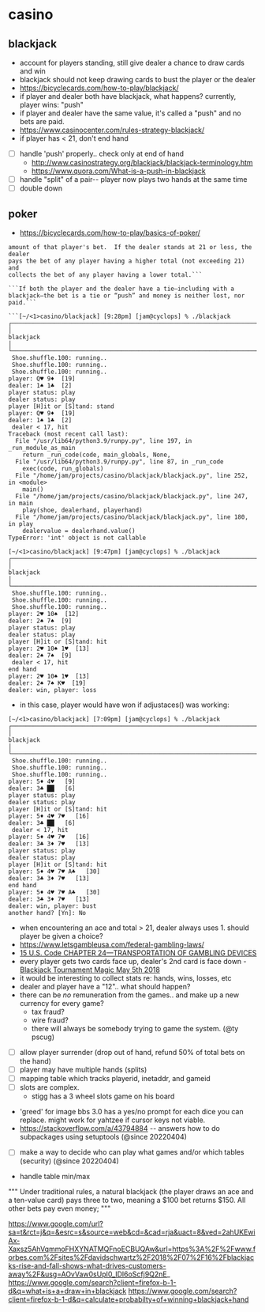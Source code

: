 # casino

## blackjack
- account for players standing, still give dealer a chance to draw cards and win
- blackjack should not keep drawing cards to bust the player or the dealer
- https://bicyclecards.com/how-to-play/blackjack/
- if player and dealer both have blackjack, what happens? currently, player wins: "push"
- if player and dealer have the same value, it's called a "push" and no bets are paid.
- https://www.casinocenter.com/rules-strategy-blackjack/
- if player has < 21, don't end hand
- [ ] handle 'push' properly.. check only at end of hand
  * http://www.casinostrategy.org/blackjack/blackjack-terminology.htm
  * https://www.quora.com/What-is-a-push-in-blackjack
- [ ] handle "split" of a pair-- player now plays two hands at the same time
- [ ] double down

## poker
- https://bicyclecards.com/how-to-play/basics-of-poker/

```If the dealer goes over 21, the dealer pays each player who has stood the
amount of that player's bet.  If the dealer stands at 21 or less, the dealer
pays the bet of any player having a higher total (not exceeding 21) and
collects the bet of any player having a lower total.```

```If both the player and the dealer have a tie—including with a
blackjack—the bet is a tie or “push” and money is neither lost, nor paid.```

```[~/<1>casino/blackjack] [9:28pm] [jam@cyclops] % ./blackjack
┌───────────────────────────────────────────────────────────────────────────────────────────────────────────────────────────────────────────────────────────────────────────┐
│                                                                                 blackjack                                                                                 │
└───────────────────────────────────────────────────────────────────────────────────────────────────────────────────────────────────────────────────────────────────────────┘
 Shoe.shuffle.100: running.. 
 Shoe.shuffle.100: running.. 
 Shoe.shuffle.100: running.. 
player: Q♥ 9♦  [19]
dealer: 1♠ 1♣  [2]
player status: play
dealer status: play
player [H]it or [S]tand: stand
player: Q♥ 9♦  [19]
dealer: 1♠ 1♣  [2]
 dealer < 17, hit 
Traceback (most recent call last):
  File "/usr/lib64/python3.9/runpy.py", line 197, in _run_module_as_main
    return _run_code(code, main_globals, None,
  File "/usr/lib64/python3.9/runpy.py", line 87, in _run_code
    exec(code, run_globals)
  File "/home/jam/projects/casino/blackjack/blackjack.py", line 252, in <module>
    main()
  File "/home/jam/projects/casino/blackjack/blackjack.py", line 247, in main
    play(shoe, dealerhand, playerhand)
  File "/home/jam/projects/casino/blackjack/blackjack.py", line 180, in play
    dealervalue = dealerhand.value()
TypeError: 'int' object is not callable
```

```
[~/<1>casino/blackjack] [9:47pm] [jam@cyclops] % ./blackjack
┌───────────────────────────────────────────────────────────────────────────────────────────────────────────────────────────────────────────────────────────────────────────┐
│                                                                                 blackjack                                                                                 │
└───────────────────────────────────────────────────────────────────────────────────────────────────────────────────────────────────────────────────────────────────────────┘
 Shoe.shuffle.100: running.. 
 Shoe.shuffle.100: running.. 
 Shoe.shuffle.100: running.. 
player: 2♥ 10♠  [12]
dealer: 2♠ 7♠  [9]
player status: play
dealer status: play
player [H]it or [S]tand: hit
player: 2♥ 10♠ 1♥  [13]
dealer: 2♠ 7♠  [9]
 dealer < 17, hit 
end hand
player: 2♥ 10♠ 1♥  [13]
dealer: 2♠ 7♠ K♥  [19]
dealer: win, player: loss
```

- in this case, player would have won if adjustaces() was working:

```
[~/<1>casino/blackjack] [7:09pm] [jam@cyclops] % ./blackjack
┌───────────────────────────────────────────────────────────────────────────────────────────────────────────────────────────────────────────────────────────────────────────┐
│                                                                                 blackjack                                                                                 │
└───────────────────────────────────────────────────────────────────────────────────────────────────────────────────────────────────────────────────────────────────────────┘
 Shoe.shuffle.100: running.. 
 Shoe.shuffle.100: running.. 
 Shoe.shuffle.100: running.. 
player: 5♦ 4♥   [9] 
dealer: 3♣ ██   [6] 
player status: play
dealer status: play
player [H]it or [S]tand: hit
player: 5♦ 4♥ 7♥   [16] 
dealer: 3♣ ██   [6] 
 dealer < 17, hit 
player: 5♦ 4♥ 7♥   [16] 
dealer: 3♣ 3♦ 7♥   [13] 
player status: play
dealer status: play
player [H]it or [S]tand: hit
player: 5♦ 4♥ 7♥ A♣   [30] 
dealer: 3♣ 3♦ 7♥   [13] 
end hand
player: 5♦ 4♥ 7♥ A♣   [30] 
dealer: 3♣ 3♦ 7♥   [13] 
dealer: win, player: bust
another hand? [Yn]: No
```

- when encountering an ace and total > 21, dealer always uses 1. should player be given a choice?
- https://www.letsgambleusa.com/federal-gambling-laws/
- [15 U.S. Code CHAPTER 24—TRANSPORTATION OF GAMBLING DEVICES](https://www.law.cornell.edu/uscode/text/15/chapter-24)
- every player gets two cards face up, dealer's 2nd card is face down - [Blackjack Tournament Magic May 5th 2018](https://youtu.be/r0urRi_zQGk)
- it would be interesting to collect stats re: hands, wins, losses, etc
- dealer and player have a "12".. what should happen?
- there can be *no* remuneration from the games.. and make up a new currency for every game?
  * tax fraud?
  * wire fraud?
  * there will always be somebody trying to game the system. (@ty pscug)
- [ ] allow player surrender (drop out of hand, refund 50% of total bets on the hand)
- [ ] player may have multiple hands (splits)
- [ ] mapping table which tracks playerid, inetaddr, and gameid
- [ ] slots are complex.
  * stigg has a 3 wheel slots game on his board
- 'greed' for image bbs 3.0 has a yes/no prompt for each dice you can replace. might work for yahtzee if cursor keys not viable.
- https://stackoverflow.com/a/43794884 -- answers how to do subpackages using setuptools (@since 20220404)
- [ ] make a way to decide who can play what games and/or which tables (security) (@since 20220404)
- handle table min/max

"""
Under traditional rules, a natural blackjack (the player draws an ace and a ten-value card) pays three to two, meaning a $100 bet returns $150. All other bets pay even money;
"""

https://www.google.com/url?sa=t&rct=j&q=&esrc=s&source=web&cd=&cad=rja&uact=8&ved=2ahUKEwiAx-Xaxsz5AhVqmmoFHXYNATMQFnoECBUQAw&url=https%3A%2F%2Fwww.forbes.com%2Fsites%2Fdavidschwartz%2F2018%2F07%2F16%2Fblackjacks-rise-and-fall-shows-what-drives-customers-away%2F&usg=AOvVaw0sUpI0_IDl6oScfj9Q2nE_
https://www.google.com/search?client=firefox-b-1-d&q=what+is+a+draw+in+blackjack
https://www.google.com/search?client=firefox-b-1-d&q=calculate+probabilty+of+winning+blackjack+hand
